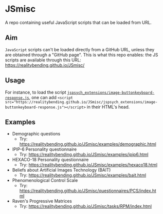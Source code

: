 # JSmisc


A repo containing useful JavaScript scripts that can be loaded from URL.

## Aim

`JavaScript` scripts can't be loaded directly from a GitHub URL, unless they are obtained through a "GitHub page". This is what this repo enables: the JS scripts are available through this URL: https://realitybending.github.io/JSmisc/

## Usage

For instance, to load the script [`jspsych_extensions/image-buttonkeyboard-response.js`](https://github.com/RealityBending/JSmisc/blob/main/jspsych_extensions/image-buttonkeyboard-response.js), one can add `<script src="https://realitybending.github.io/JSmisc/jspsych_extensions/image-buttonkeyboard-response.js"></script>` in their HTML's head.


## Examples

- Demographic questions
  - Try: https://realitybending.github.io/JSmisc/examples/demographic.html
- IPIP-6 Personality questionnaire
  - Try: https://realitybending.github.io/JSmisc/examples/ipip6.html
- HEXACO-18 Personality questionnaire
  - Try: https://realitybending.github.io/JSmisc/examples/hexaco18.html
- Beliefs about Artificial Images Technology (BAIT)
  - Try: https://realitybending.github.io/JSmisc/examples/bait.html
- Phenomenological Control Scale
  - Try: https://realitybending.github.io/JSmisc/questionnaires/PCS/index.html
- Raven's Progressive Matrices
  - Try: https://realitybending.github.io/JSmisc/tasks/RPM/index.html
